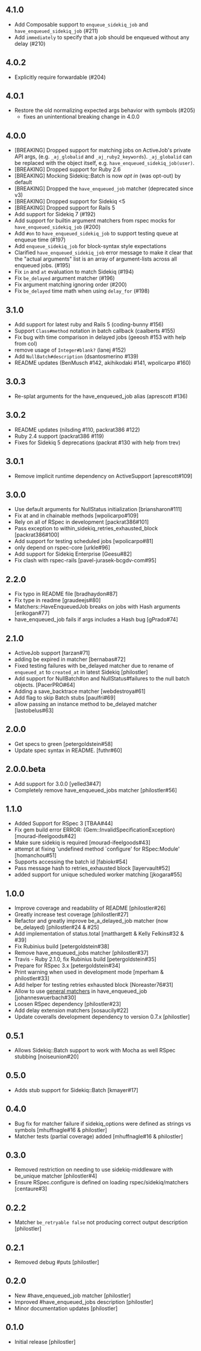 4.1.0
---
* Add Composable support to `enqueue_sidekiq_job` and
  `have_enqueued_sidekiq_job` (#211)
* Add `immediately` to specify that a job should be enqueued without any delay (#210)

4.0.2
---
* Explicitly require forwardable (#204)

4.0.1
---
* Restore the old normalizing expected args behavior with symbols (#205)
  * fixes an unintentional breaking change in 4.0.0

4.0.0
---
* [BREAKING] Dropped support for matching jobs on ActiveJob's private API args, (e.g. `_aj_globalid` and `_aj_ruby2_keywords`). `_aj_globalid` can be replaced with the object itself, e.g. `have_enqueued_sidekiq_job(user)`.
* [BREAKING] Dropped support for Ruby 2.6
* [BREAKING] Mocking Sidekiq::Batch is now _opt in_ (was opt-out) by default
* [BREAKING] Dropped the `have_enqueued_job` matcher (deprecated since v3)
* [BREAKING] Dropped support for Sidekiq <5
* [BREAKING] Dropped support for Rails 5
* Add support for Sidekiq 7 (#192)
* Add support for builtin argument matchers from rspec mocks for
  `have_enqueued_sidekiq_job` (#200)
* Add `#on` to `have_enqueued_sidekiq_job` to support testing queue at enqueue time (#197)
* Add `enqueue_sidekiq_job` for block-syntax style expectations
* Clarified `have_enqueued_sidekiq_job` error message to make it clear that the "actual arguments" list is an array of argument-lists across all enqueued jobs. (#195)
* Fix `in` and `at` evaluation to match Sidekiq (#194)
* Fix `be_delayed` argument matcher (#196)
* Fix argument matching ignoring order (#200)
* Fix `be_delayed` time math when using `delay_for` (#198)

3.1.0
---
* Add support for latest ruby and Rails 5 (coding-bunny #156)
* Support `Class#method` notation in batch callback (caalberts #155)
* Fix bug with time comparison in delayed jobs (geeosh #153 with help from col)
* remove usage of `Integer#blank?` (lanej #152)
* Add `NullBatch#description` (dsantosmerino #139)
* README updates (BenMusch #142, akihikodaki #141, wpolicarpo #160)

3.0.3
---
* Re-splat arguments for the have_enqueued_job alias (aprescott #136)

3.0.2
---
* README updates (nilsding #110, packrat386 #122)
* Ruby 2.4 support (packrat386 #119)
* Fixes for Sidekiq 5 deprecations (packrat #130 with help from trev)

3.0.1
---
* Remove implicit runtime dependency on ActiveSupport [aprescott#109]

3.0.0
---
* Use default arguments for NullStatus initialization [briansharon#111]
* Fix at and in chainable methods [wpolicarpo#109]
* Rely on all of RSpec in development [packrat386#101]
* Pass exception to within_sidekiq_retries_exhausted_block [packrat386#100]
* Add support for testing scheduled jobs [wpolicarpo#81]
* only depend on rspec-core [urkle#96]
* Add support for Sidekiq Enterprise [Geesu#82]
* Fix clash with rspec-rails [pavel-jurasek-bcgdv-com#95]

2.2.0
---
* Fix typo in README file [bradhaydon#87]
* Fix type in readme [graudeejs#80]
* Matchers::HaveEnqueuedJob breaks on jobs with Hash arguments [erikogan#77]
* have_enqueued_job fails if args includes a Hash bug [gPrado#74]

2.1.0
---
* ActiveJob support [tarzan#71]
* adding be expired in matcher [bernabas#72]
* Fixed testing failures with be_delayed matcher due to rename of `enqueued_at` to `created_at` in latest Sidekiq [philostler]
* Add support for NullBatch#on and NullStatus#failures to the null batch objects. [PacerPRO#64]
* Adding a save_backtrace matcher [webdestroya#61]
* Add flag to skip Batch stubs [paulfri#69]
* allow passing an instance method to be_delayed matcher [lastobelus#63]

2.0.0
---
* Get specs to green [petergoldstein#58]
* Update spec syntax in README. [futhr#60]

2.0.0.beta
---
* Add support for 3.0.0 [yelled3#47]
* Completely remove have_enqueued_jobs matcher [philostler#56]

1.1.0
---
* Added Support for RSpec 3 [TBAA#44]
* Fix gem build error ERROR: (Gem::InvalidSpecificationException) [mourad-ifeelgoods#42]
* Make sure sidekiq is required [mourad-ifeelgoods#43]
* attempt at fixing 'undefined method `configure' for RSpec:Module' [homanchou#51]
* Supports accessing the batch id [fabiokr#54]
* Pass message hash to retries_exhausted block [layervault#52]
* added support for unique scheduled worker matching [jkogara#55]

1.0.0
---
* Improve coverage and readability of README [philostler#26]
* Greatly increase test coverage [philostler#27]
* Refactor and greatly improve be_a_delayed_job matcher (now be_delayed) [philostler#24 & #25]
* Add implementation of status.total [matthargett & Kelly Felkins#32 & #39]
* Fix Rubinius build [petergoldstein#38]
* Remove have_enqueued_jobs matcher [philostler#37]
* Travis - Ruby 2.1.0, fix Rubinius build [petergoldstein#35]
* Prepare for RSpec 3.x [petergoldstein#34]
* Print warning when used in development mode [mperham & philostler#33]
* Add helper for testing retries exhausted block [Noreaster76#31]
* Allow to use [general matchers](https://www.relishapp.com/rspec/rspec-mocks/v/2-14/docs/argument-matchers/general-matchers) in have_enqueued_job [johanneswuerbach#30]
* Loosen RSpec dependency [philostler#23]
* Add delay extension matchers [sosaucily#22]
* Update coveralls development dependency to version 0.7.x [philostler]

0.5.1
---
* Allows Sidekiq::Batch support to work with Mocha as well RSpec stubbing [noiseunion#20]

0.5.0
---
* Adds stub support for Sidekiq::Batch [kmayer#17]

0.4.0
---
* Bug fix for matcher failure if sidekiq_options were defined as strings vs symbols [mhuffnagle#16 & philostler]
* Matcher tests (partial coverage) added [mhuffnagle#16 & philostler]

0.3.0
---
* Removed restriction on needing to use sidekiq-middleware with be_unique matcher [philostler#4]
* Ensure RSpec.configure is defined on loading rspec/sidekiq/matchers [centaure#3]

0.2.2
---
* Matcher ```be_retryable false``` not producing correct output description [philostler]

0.2.1
---
* Removed debug #puts [philostler]

0.2.0
---
* New #have_enqueued_job matcher [philostler]
* Improved #have_enqueued_jobs description [philostler]
* Minor documentation updates [philostler]

0.1.0
---
* Initial release [philostler]
